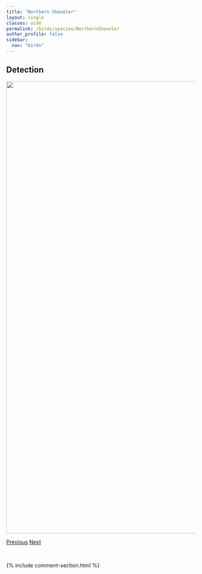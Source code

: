 ```yaml
---
title: "Northern Shoveler"
layout: single
classes: wide
permalink: /birds/species/NorthernShoveler
author_profile: false
sidebar:
  nav: "birds"
---
```


<h2>Detection</h2>

<a href="https://drive.google.com/uc?export=view&id=1z4WePKq7-j5R24nugfqy-hsHfHLZIMHs">
<img src="https://drive.google.com/uc?export=view&id=1z4WePKq7-j5R24nugfqy-hsHfHLZIMHs" height = "1200" width = "800">
</a>

<a href="/birds/species/NorthernRoughwingedSwallow/" class="pagination--pager" title="Northern Rough-winged Swallow">Previous</a> <a href="/birds/species/NorthernSawwhetOwl/" class="pagination--pager" title="Northern Saw-whet Owl">Next</a>

<p>&nbsp;</p>

{% include comment-section.html %}
